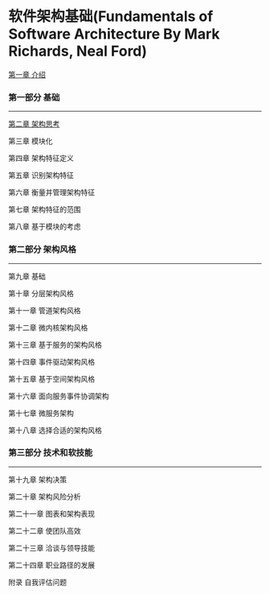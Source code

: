 # 软件架构基础(Fundamentals of Software Architecture By Mark Richards, Neal Ford)

[第一章 介绍](./ch01/ch01.md)

### 第一部分 基础

------

[第二章 架构思考](./ch02/ch02.md)

第三章 模块化

第四章 架构特征定义

第五章 识别架构特征

第六章 衡量并管理架构特征

第七章 架构特征的范围

第八章 基于模块的考虑

### 第二部分 架构风格

------

第九章 基础

第十章 分层架构风格

第十一章 管道架构风格

第十二章 微内核架构风格

第十三章 基于服务的架构风格

第十四章 事件驱动架构风格

第十五章 基于空间架构风格

第十六章 面向服务事件协调架构

第十七章 微服务架构

第十八章 选择合适的架构风格

### 第三部分 技术和软技能

------

第十九章 架构决策

第二十章 架构风险分析

第二十一章 图表和架构表现

第二十二章 使团队高效

第二十三章 洽谈与领导技能

第二十四章 职业路径的发展

附录 自我评估问题